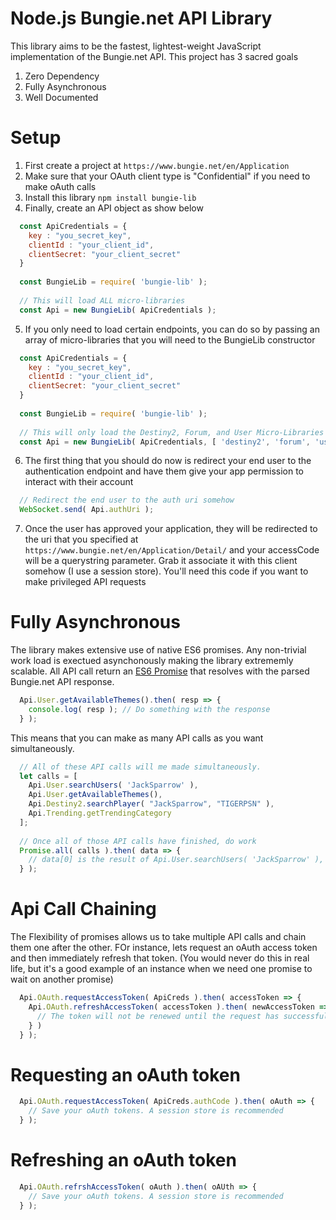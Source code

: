 # Node.js Bungie.net API Library
This library aims to be the fastest, lightest-weight JavaScript implementation of the Bungie.net API. This project has 3 sacred goals
1. Zero Dependency
1. Fully Asynchronous 
1. Well Documented

# Setup
1. First create a project at `https://www.bungie.net/en/Application`
2. Make sure that your OAuth client type is "Confidential" if you need to make oAuth calls
3. Install this library `npm install bungie-lib`
4. Finally, create an API object as show below
```javascript
  const ApiCredentials = {
    key : "you_secret_key",
    clientId : "your_client_id",
    clientSecret: "your_client_secret"
  }
  
  const BungieLib = require( 'bungie-lib' );
  
  // This will load ALL micro-libraries
  const Api = new BungieLib( ApiCredentials );
```
5. If you only need to load certain endpoints, you can do so by passing an array of micro-libraries that you will need to the BungieLib constructor
```javascript
  const ApiCredentials = {
    key : "you_secret_key",
    clientId : "your_client_id",
    clientSecret: "your_client_secret"
  }
  
  const BungieLib = require( 'bungie-lib' );
  
  // This will only load the Destiny2, Forum, and User Micro-Libraries
  const Api = new BungieLib( ApiCredentials, [ 'destiny2', 'forum', 'user' ] );
```
6. The first thing that you should do now is redirect your end user to the authentication endpoint and have them give your app permission
to interact with their account
```javascript
  // Redirect the end user to the auth uri somehow
  WebSocket.send( Api.authUri );
```
7. Once the user has approved your application, they will be redirected to the uri that you specified at `https://www.bungie.net/en/Application/Detail/`
and your accessCode will be a querystring parameter. Grab it associate it with this client somehow (I use a session store). You'll need this
code if you want to make privileged API requests

# Fully Asynchronous
The library makes extensive use of native ES6 promises. Any non-trivial work load is exectued asynchonously making the library extrememly
scalable. All API call return an [ES6 Promise](http://es6-features.org/#PromiseUsage) that resolves with the parsed Bungie.net API response.
```javascript
  Api.User.getAvailableThemes().then( resp => {
    console.log( resp ); // Do something with the response
  } );
```
This means that you can make as many API calls as you want simultaneously.
```javascript
  // All of these API calls will me made simultaneously.
  let calls = [
    Api.User.searchUsers( 'JackSparrow' ),
    Api.User.getAvailableThemes(),
    Api.Destiny2.searchPlayer( "JackSparrow", "TIGERPSN" ),
    Api.Trending.getTrendingCategory
  ];
  
  // Once all of those API calls have finished, do work
  Promise.all( calls ).then( data => {
    // data[0] is the result of Api.User.searchUsers( 'JackSparrow' ), etc
  } );
```

# Api Call Chaining
The Flexibility of promises allows us to take multiple API calls and chain them one after the other. FOr instance, lets request an oAuth
access token and then immediately refresh that token. (You would never do this in real life, but it's a good example of an instance when
we need one promise to wait on another promise)
```javascript
  Api.OAuth.requestAccessToken( ApiCreds ).then( accessToken => {
    Api.OAuth.refreshAccessToken( accessToken ).then( newAccessToken => {
      // The token will not be renewed until the request has successfully completed
    } )
  } );
```

# Requesting an oAuth token
```javascript
  Api.OAuth.requestAccessToken( ApiCreds.authCode ).then( oAuth => {
    // Save your oAuth tokens. A session store is recommended
  } );
```

# Refreshing an oAuth token
```javascript
  Api.OAuth.refrshAccessToken( oAuth ).then( oAUth => {
    // Save your oAuth tokens. A session store is recommended
  } );
```

